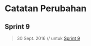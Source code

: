 # Catatan Perubahan

## Sprint 9
> 30 Sept. 2016 // untuk [Sprint 9](https://github.com/Cadasta/cadasta-platform/milestone/7?closed=1)  